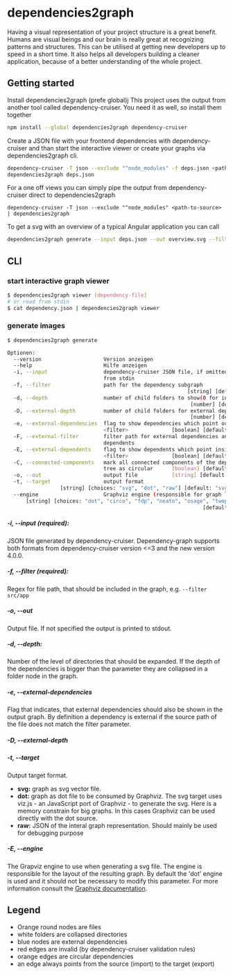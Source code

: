 # dependencies2graph

Having a visual representation of your project structure is a great benefit.
Humans are visual beings and our brain is really great at recognizing patterns and structures.
This can be utilised at getting new developers up to speed in a short time. It also helps
all developers building a cleaner application, because of a better understanding of the whole project.

## Getting started

Install dependencies2graph (prefe global)j This project uses the output from another tool called dependency-cruiser. You need it as well, so install them together
```sh
npm install --global dependencies2graph dependency-cruiser
```

Create a JSON file with your frontend dependencies with dependency-cruiser and than start the interactive viewer or create your graphs via dependencies2graph cli.


```sh
dependency-cruiser -T json --exclude "^node_modules" -f deps.json <path-to-source>
dependencies2graph deps.json
```
For a one off views you can simply pipe the output from dependency-cruiser direct to dependencies2graph
```
dependency-cruiser -T json --exclude "^node_modules" <path-to-source> | dependencies2graph
```

To get a svg with an overview of a typical Angular application you can call

```sh
dependencies2graph generate --input deps.json --out overview.svg --filter src/app
```

## CLI
### start interactive graph viewer

```sh
$ dependencies2graph viewer [dependency-file]
# or read from stdin
$ cat dependency.json | dependencies2graph viewer
```

### generate images
```sh
$ dependencies2graph generate

Optionen:
  --version                    Version anzeigen                        [boolean]
  --help                       Hilfe anzeigen                          [boolean]
  -i, --input                  dependency-cruiser JSON file, if omitted read
                               from stdin                               [string]
  -f, --filter                 path for the dependency subgraph
                                                          [string] [default: ""]
  -d, --depth                  number of child folders to show(0 for infinite)
                                                           [number] [default: 1]
  -D, --external-depth         number of child folders for external dependencies
                                                           [number] [default: 1]
  -e, --external-dependencies  flag to show dependencies which point outside of
                               <filter>              [boolean] [default: false]
  -F, --external-filter        filter path for external dependencies and
                               dependents                               [string]
  -E, --external-dependents    flag to show dependents which point inside of
                               <filter>              [boolean] [default: false]
  -C, --connected-components   mark all connected components of the dependency
                               tree as circular      [boolean] [default: false]
  -o, --out                    output file           [string] [default: stdout]
  -t, --target                 output format
                 [string] [choices: "svg", "dot", "raw"] [default: "svg"]
  --engine                     Graphviz engine (responsible for graph layout)
      [string] [choices: "dot", "circo", "fdp", "neato", "osage", "twopi"]
                                                               [default: "dot"]
```

##### -i, --input (required):

JSON file generated by dependency-cruiser. Dependency-graph supports both formats from dependency-cruiser version <=3 and the new version 4.0.0.

##### -f, --filter (required):

Regex for file path, that should be included in the graph, e.g. `--filter src/app`

##### -o, --out

Output file. If not specified the output is printed to stdout.

##### -d, --depth:

Number of the level of directories that should be expanded. If the depth of the dependencies is bigger than the parameter they are collapsed in a folder node in the graph.

##### -e, --external-dependencies

Flag that indicates, that external dependencies should also be shown in the output graph. By definition a dependency is external if the source path of the file does not match the filter parameter.

##### -D, --external-depth

##### -t, --target

Output target format.

- __svg:__ graph as svg vector file.
- __dot:__ graph as dot file to be consumed by Graphviz. The svg target uses viz.js - an JavaScript port of Graphviz - to generate the svg. Here is a memory constrain for big graphs. In this cases Graphviz can be used directly with the dot source.
- __raw:__ JSON of the interal graph representation. Should mainly be used for debugging purpose

##### -E, --engine

The Grapviz engine to use when generating a svg file. The engine is responsible for the layout of the resulting graph.
By default the 'dot' engine is used and it should not be necessary to modify this parameter. For more information consult the [Graphviz documentation](http://www.graphviz.org/documentation/).

## Legend

- Orange round nodes are files
- white folders are collapsed directories
- blue nodes are external dependencies
- red edges are invalid (by dependency-cruiser validation rules)
- orange edges are circular dependencies
- an edge always points from the source (import) to the target (export)
